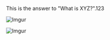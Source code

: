 This is the answer to "What is XYZ?".123

![Imgur](http://i.imgur.com/nu3NlkO.jpg)

![Imgur](https://i.imgur.com/KliT28W.jpg)


